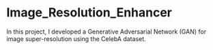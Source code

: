 # Image_Resolution_Enhancer
In this project, I developed a Generative Adversarial Network (GAN) for image super-resolution using the CelebA dataset. 
